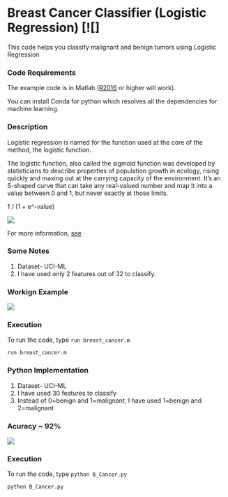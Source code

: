 # Breast Cancer Classifier (Logistic Regression) [![]
This code helps you classify malignant and benign tumors using Logistic Regression


### Code Requirements
The example code is in Matlab ([R2016](https://in.mathworks.com/help/matlab/) or higher will work). 

You can install Conda for python which resolves all the dependencies for machine learning.

### Description
Logistic regression is named for the function used at the core of the method, the logistic function.

The logistic function, also called the sigmoid function was developed by statisticians to describe properties of population growth in ecology, rising quickly and maxing out at the carrying capacity of the environment. It’s an S-shaped curve that can take any real-valued number and map it into a value between 0 and 1, but never exactly at those limits.

1 / (1 + e^-value)

<img src="https://github.com/akshaybahadur21/BreastCancer_Classification/blob/master/Logistic-Function.png">

For more information, [see](https://en.wikipedia.org/wiki/Logistic_regression)

### Some Notes
1) Dataset- UCI-ML
2) I have used only 2 features out of 32 to classify.

### Workign Example
<img src="https://github.com/akshaybahadur21/BreastCancer_Classification/blob/master/breast_cancer.gif">

### Execution
To run the code, type `run breast_cancer.m`

```
run breast_cancer.m
```

### Python  Implementation

1) Dataset- UCI-ML
2) I have used 30 features to classify
3) Instead of 0=benign and 1=malignant, I have used 1=benign and 2=malignant

### Acuracy ~ 92%

<img src="https://github.com/akshaybahadur21/BreastCancer_Classification/blob/master/b_cancer_python.gif">

### Execution
To run the code, type `python B_Cancer.py`

```
python B_Cancer.py
```



